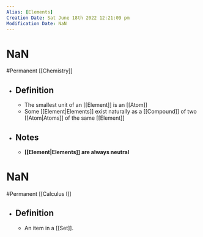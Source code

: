 ```yaml
---
Alias: [Elements]
Creation Date: Sat June 18th 2022 12:21:09 pm 
Modification Date: NaN
---
```

# NaN
#Permanent [[Chemistry]]

- ## Definition
	- The smallest unit of an [[Element]] is an [[Atom]]
	- Some [[Element|Elements]] exist naturally as a [[Compound]] of two [[Atom|Atoms]] of the same [[Element]]
- ## Notes
	- **[[Element|Elements]] are always neutral**

# NaN
#Permanent [[Calculus I]]

- ## Definition
	- An item in a [[Set]].